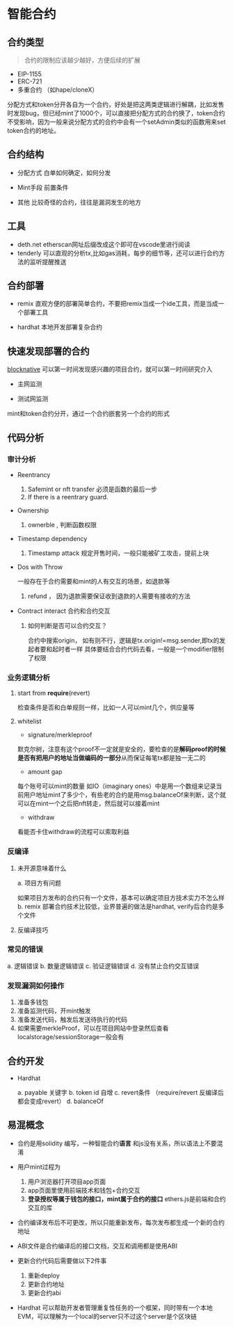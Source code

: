 # 智能合约


## 合约类型

> 合约的限制应该越少越好，方便后续的扩展
- EIP-1155
- ERC-721
- 多重合约 （如hape/cloneX）

分配方式和token分开各自为一个合约，好处是把这两类逻辑进行解耦，比如发售时发现bug，但已经mint了1000个，可以直接把分配方式的合约换了，token合约不受影响，因为一般来说分配方式的合约中会有一个setAdmin类似的函数用来set token合约的地址。

## 合约结构

- 分配方式 
白单如何确定，如何分发 

- Mint手段
前置条件

- 其他
比较奇怪的合约，往往是漏洞发生的地方

## 工具

- deth.net etherscan网址后缀改成这个即可在vscode里进行阅读
- tenderly 可以直观的分析tx,比如gas消耗，每步的细节等，还可以进行合约方法的监听提醒推送

## 合约部署

- remix 直观方便的部署简单合约，不要把remix当成一个ide工具，而是当成一个部署工具
 
- hardhat 本地开发部署复杂合约

## 快速发现部署的合约
[blocknative](https://explorer.blocknative.com/)
可以第一时间发现感兴趣的项目合约，就可以第一时间研究介入

- 主网监测

- 测试网监测

mint和token合约分开，通过一个合约嵌套另一个合约的形式 

## 代码分析

### 审计分析
- Reentrancy
    1. Safemint or nft transfer 必须是函数的最后一步
    2. If there is a reentrary guard.

- Ownership
    1. ownerble , 判断函数权限

- Timestamp dependency
    1. Timestamp attack
      规定开售时间，一般只能被矿工攻击，提前上块
       
- Dos with Throw 

    一般存在于合约需要和mint的人有交互的场景，如退款等
    1. refund ， 因为退款需要保证收到退款的人需要有接收的方法

- Contract interact
    合约和合约交互
    
    1. 如何判断是否可以合约交互？
       
       合约中搜索origin， 如有则不行，逻辑是tx.origin!=msg.sender,即tx的发起者要和起时者一样
       具体要结合合约代码去看，一般是一个modifier限制了权限

### 业务逻辑分析 

1. start from **require**(revert)

    检查条件是否和白单规则一样，比如一人可以mint几个，供应量等

2. whitelist

    - signature/merkleproof 

    默克尔树，注意有这个proof不一定就是安全的，要检查的是**解码proof的时候是否有把用户的地址当做编码的一部分**从而保证每笔tx都是独一无二的

    - amount gap

    每个账号可以mint的数量
    如IO（imaginary ones）中是用一个数组来记录当前用户地址mint了多少个，有些老的合约是用msg.balanceOf来判断，这个就可以在mint一个之后把nft转走，然后就可以接着mint

    - withdraw

     看能否卡住withdraw的流程可以索取利益

### 反编译

1. 未开源意味着什么

    a. 项目方有问题
     
      如果项目方发布的合约只有一个文件，基本可以确定项目方技术实力不怎么样
    b. remix 部署合约技术比较低，业界普遍的做法是hardhat, verify后合约是多个文件

2. 反编译技巧

### 常见的错误

a. 逻辑错误
b. 数量逻辑错误
c. 验证逻辑错误
d. 没有禁止合约交互错误

### 发现漏洞如何操作

1. 准备多钱包
2. 准备监测代码，开mint触发
3. 准备发送代码，触发后发送待执行的代码
4. 如果需要merkleProof，可以在项目网站中登录然后查看localstorage/sessionStorage一般会有


## 合约开发

- Hardhat 

    a. payable 关键字
    b. token id 自增
    c. revert条件 （require/revert 反编译后都会变成revert）
    d. balanceOf



## 易混概念

- 合约是用solidity 编写，一种智能合约**语言** 和js没有关系，所以语法上不要混淆

- 用户mint过程为

    1. 用户浏览器打开项目app页面
    2. app页面里使用前端技术和钱包+合约交互
    3. **登录授权等属于钱包的接口，mint属于合约的接口** ethers.js是前端和合约交互的库

- 合约编译发布后不可更改，所以只能重新发布，每次发布都生成一个新的合约地址

- ABI文件是合约编译后的接口文档，交互和调用都是使用ABI

- 更新合约代码后需要做以下2件事

    1. 重新deploy
    2. 更新合约地址
    3. 更新合约abi

 - Hardhat   可以帮助开发者管理重复性任务的一个框架，同时带有一个本地EVM，可以理解为一个local的server只不过这个server是个区块链

